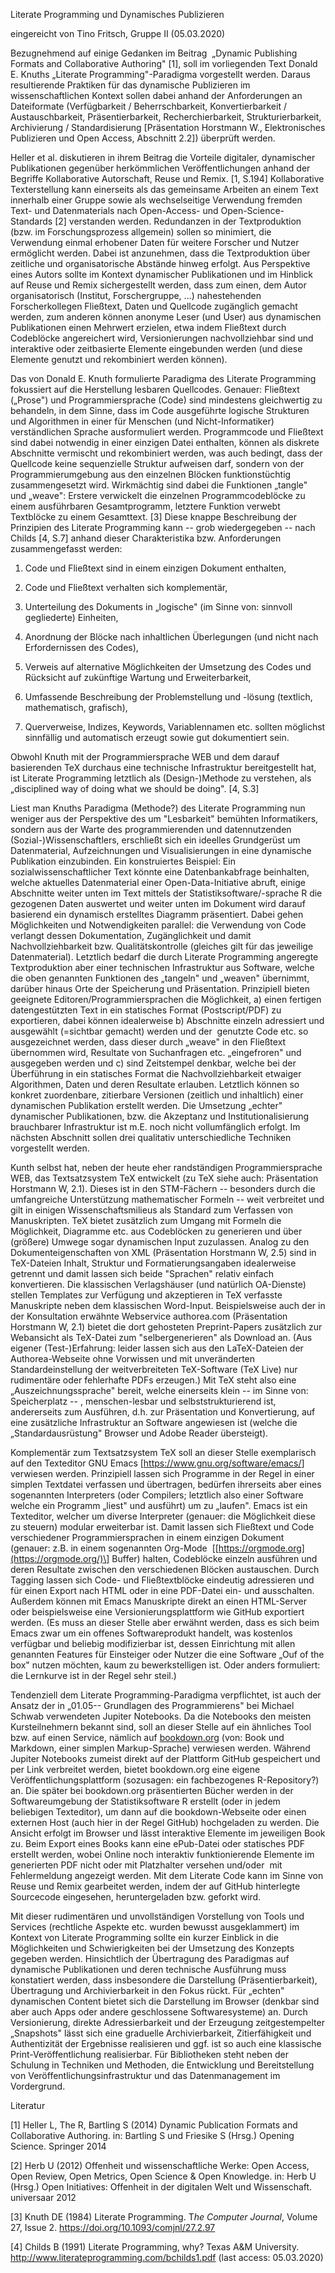 Literate Programming und Dynamisches Publizieren

eingereicht von Tino Fritsch, Gruppe II (05.03.2020)

Bezugnehmend auf einige Gedanken im Beitrag  „Dynamic Publishing Formats
and Collaborative Authoring" \[1\], soll im vorliegenden Text Donald E.
Knuths „Literate Programming"-Paradigma vorgestellt werden. Daraus
resultierende Praktiken für das dynamische Publizieren im
wissenschaftlichen Kontext sollen dabei anhand der Anforderungen an
Dateiformate (Verfügbarkeit / Beherrschbarkeit, Konvertierbarkeit /
Austauschbarkeit, Präsentierbarkeit, Recherchierbarkeit,
Strukturierbarkeit, Archivierung / Standardisierung \[Präsentation
Horstmann W., Elektronisches Publizieren und Open Access, Abschnitt
2.2\]) überprüft werden.  

Heller et al. diskutieren in ihrem Beitrag die Vorteile digitaler,
dynamischer Publikationen gegenüber herkömmlichen Veröffentlichungen
anhand der Begriffe Kollaborative Autorschaft, Reuse und Remix. \[1,
S.194\] Kollaborative Texterstellung kann einerseits als das gemeinsame
Arbeiten an einem Text innerhalb einer Gruppe sowie als wechselseitige
Verwendung fremden Text- und Datenmaterials nach Open-Access- und
Open-Science-Standards \[2\] verstanden werden. Redundanzen in der
Textproduktion (bzw. im Forschungsprozess allgemein) sollen so
minimiert, die Verwendung einmal erhobener Daten für weitere Forscher
und Nutzer ermöglicht werden. Dabei ist anzunehmen, dass die
Textproduktion über zeitliche und organisatorische Abstände hinweg
erfolgt. Aus Perspektive eines Autors sollte im Kontext dynamischer
Publikationen und im Hinblick auf Reuse und Remix sichergestellt werden,
dass zum einen, dem Autor organisatorisch (Institut, Forschergruppe,
\...) nahestehenden Forscherkollegen Fließtext, Daten und Quellcode
zugänglich gemacht werden, zum anderen können anonyme Leser (und User)
aus dynamischen Publikationen einen Mehrwert erzielen, etwa indem
Fließtext durch Codeblöcke angereichert wird, Versionierungen
nachvollziehbar sind und interaktive oder zeitbasierte Elemente
eingebunden werden (und diese Elemente genutzt und rekombiniert werden
können).

Das von Donald E. Knuth formulierte Paradigma des Literate Programming
fokussiert auf die Herstellung lesbaren Quellcodes. Genauer: Fließtext
(„Prose") und Programmiersprache (Code) sind mindestens gleichwertig zu
behandeln, in dem Sinne, dass im Code ausgeführte logische Strukturen
und Algorithmen in einer für Menschen (und Nicht-Informatiker)
verständlichen Sprache ausformuliert werden. Programmcode und Fließtext
sind dabei notwendig in einer einzigen Datei enthalten, können als
diskrete Abschnitte vermischt und rekombiniert werden, was auch bedingt,
dass der Quellcode keine sequenzielle Struktur aufweisen darf, sondern
von der Programmierumgebung aus den einzelnen Blöcken funktionstüchtig
zusammengesetzt wird. Wirkmächtig sind dabei die Funktionen „tangle" und
„weave": Erstere verwickelt die einzelnen Programmcodeblöcke zu einem
ausführbaren Gesamtprogramm, letztere Funktion verwebt Textblöcke zu
einem Gesamttext. \[3\] Diese knappe Beschreibung der Prinzipien des
Literate Programming kann -- grob wiedergegeben -- nach Childs \[4,
S.7\] anhand dieser Charakteristika bzw. Anforderungen zusammengefasst
werden:

1.  Code und Fließtext sind in einem einzigen Dokument enthalten,

2.  Code und Fließtext verhalten sich komplementär,

3.  Unterteilung des Dokuments in „logische" (im Sinne von: sinnvoll
    gegliederte) Einheiten,

4.  Anordnung der Blöcke nach inhaltlichen Überlegungen (und nicht nach
    Erfordernissen des Codes),

5.  Verweis auf alternative Möglichkeiten der Umsetzung des Codes und
    Rücksicht auf zukünftige Wartung und Erweiterbarkeit,

6.  Umfassende Beschreibung der Problemstellung und -lösung (textlich,
    mathematisch, grafisch),

7.  Querverweise, Indizes, Keywords, Variablennamen etc. sollten
    möglichst sinnfällig und automatisch erzeugt sowie gut dokumentiert
    sein.

Obwohl Knuth mit der Programmiersprache WEB und dem darauf basierenden
TeX durchaus eine technische Infrastruktur bereitgestellt hat, ist
Literate Programming letztlich als (Design-)Methode zu verstehen, als
„disciplined way of doing what we should be doing". \[4, S.3\]

Liest man Knuths Paradigma (Methode?) des Literate Programming nun
weniger aus der Perspektive des um \"Lesbarkeit\" bemühten
Informatikers, sondern aus der Warte des programmierenden und
datennutzenden (Sozial-)Wissenschaftlers, erschließt sich ein ideelles
Grundgerüst um Datenmaterial, Aufzeichnungen und Visualisierungen in
eine dynamische Publikation einzubinden. Ein konstruiertes Beispiel: Ein
sozialwissenschaftlicher Text könnte eine Datenbankabfrage beinhalten,
welche aktuelles Datenmaterial einer Open-Data-Initiative abruft, einige
Abschnitte weiter unten im Text mittels der Statistiksoftware/-sprache R
die gezogenen Daten auswertet und weiter unten im Dokument wird darauf
basierend ein dynamisch erstelltes Diagramm präsentiert. Dabei gehen
Möglichkeiten und Notwendigkeiten parallel: die Verwendung von Code
verlangt dessen Dokumentation, Zugänglichkeit und damit
Nachvollziehbarkeit bzw. Qualitätskontrolle (gleiches gilt für das
jeweilige Datenmaterial). Letztlich bedarf die durch Literate
Programming angeregte Textproduktion aber einer technischen
Infrastruktur aus Software, welche die oben genannten Funktionen des
„tangeln" und „weaven" übernimmt, darüber hinaus Orte der Speicherung
und Präsentation. Prinzipiell bieten geeignete
Editoren/Programmiersprachen die Möglichkeit, a) einen fertigen
datengestützten Text in ein statisches Format (Postscript/PDF) zu
exportieren, dabei können idealerweise b) Abschnitte einzeln adressiert
und ausgewählt (=sichtbar gemacht) werden und der  genutzte Code etc. so
ausgezeichnet werden, dass dieser durch „weave" in den Fließtext
übernommen wird, Resultate von Suchanfragen etc. „eingefroren" und
ausgegeben werden und c) sind Zeitstempel denkbar, welche bei der
Überführung in ein statisches Format die Nachvollziehbarkeit etwaiger
Algorithmen, Daten und deren Resultate erlauben. Letztlich können so
konkret zuordenbare, zitierbare Versionen (zeitlich und inhaltlich)
einer dynamischen Publikation erstellt werden. Die Umsetzung „echter"
dynamischer Publikationen, bzw. die Akzeptanz und Institutionalisierung
brauchbarer Infrastruktur ist m.E. noch nicht vollumfänglich erfolgt. Im
nächsten Abschnitt sollen drei qualitativ unterschiedliche Techniken
vorgestellt werden.  

Kunth selbst hat, neben der heute eher randständigen Programmiersprache
WEB, das Textsatzsystem TeX entwickelt (zu TeX siehe auch: Präsentation
Horstmann W, 2.1). Dieses ist in den STM-Fächern -- besonders durch die
umfangreiche Unterstützung mathematischer Formeln -- weit verbreitet und
gilt in einigen Wissenschaftsmilieus als Standard zum Verfassen von
Manuskripten. TeX bietet zusätzlich zum Umgang mit Formeln die
Möglichkeit, Diagramme etc. aus Codeblöcken zu generieren und über
(größere) Umwege sogar dynamischen Input zuzulassen. Analog zu den
Dokumenteigenschaften von XML (Präsentation Horstmann W, 2.5) sind in
TeX-Dateien Inhalt, Struktur und Formatierungsangaben idealerweise
getrennt und damit lassen sich beide \"Sprachen\" relativ einfach
konvertieren. Die klassischen Verlagshäuser (und natürlich OA-Dienste)
stellen Templates zur Verfügung und akzeptieren in TeX verfasste
Manuskripte neben dem klassischen Word-Input. Beispielsweise auch der in
der Konsultation erwähnte Webservice authorea.com (Präsentation
Horstmann W, 2.1) bietet die dort gehosteten Preprint-Papers zusätzlich
zur Webansicht als TeX-Datei zum \"selbergenerieren\" als Download an.
(Aus eigener (Test-)Erfahrung: leider lassen sich aus den LaTeX-Dateien
der Authorea-Webseite ohne Vorwissen und mit unveränderten
Standardeinstellung der weitverbreiteten TeX-Software (TeX Live) nur
rudimentäre oder fehlerhafte PDFs erzeugen.) Mit TeX steht also eine
„Auszeichnungssprache" bereit, welche einerseits klein -- im Sinne von:
Speicherplatz -- , menschen-lesbar und selbststrukturierend ist,
andererseits zum Ausführen, d.h. zur Präsentation und Konvertierung, auf
eine zusätzliche Infrastruktur an Software angewiesen ist (welche die
„Standardausrüstung" Browser und Adobe Reader übersteigt).

Komplementär zum Textsatzsystem TeX soll an dieser Stelle exemplarisch
auf den Texteditor GNU Emacs \[<https://www.gnu.org/software/emacs/>\]
verwiesen werden. Prinzipiell lassen sich Programme in der Regel in
einer simplen Textdatei verfassen und übertragen, bedürfen ihrerseits
aber eines sogenannten Interpreters (oder Compilers; letztlich also
einer Software welche ein Programm „liest" und ausführt) um zu „laufen".
Emacs ist ein Texteditor, welcher um diverse Interpreter (genauer: die
Möglichkeit diese zu steuern) modular erweiterbar ist. Damit lassen sich
Fließtext und Code verschiedener Programmiersprachen in einem einzigen
Dokument (genauer: z.B. in einem sogenannten Org-Mode
 \[[https://orgmode.org](https://orgmode.org/)\] Buffer) halten,
Codeblöcke einzeln ausführen und deren Resultate zwischen den
verschiedenen Blöcken austauschen. Durch Tagging lassen sich Code- und
Fließtextblöcke eindeutig adressieren und für einen Export nach HTML
oder in eine PDF-Datei ein- und ausschalten. Außerdem können mit Emacs
Manuskripte direkt an einen HTML-Server oder beispielsweise eine
Versionierungsplattform wie GitHub exportiert werden. (Es muss an dieser
Stelle aber erwähnt werden, dass es sich beim Emacs zwar um ein offenes
Softwareprodukt handelt, was kostenlos verfügbar und beliebig
modifizierbar ist, dessen Einrichtung mit allen genannten Features für
Einsteiger oder Nutzer die eine Software „Ouf of the box" nutzen
möchten, kaum zu bewerkstelligen ist. Oder anders formuliert: die
Lernkurve ist in der Regel sehr steil.)

Tendenziell dem Literate Programming-Paradigma verpflichtet, ist auch
der Ansatz der in „01.05-- Grundlagen des Programmierens" bei Michael
Schwab verwendeten Jupiter Notebooks. Da die Notebooks den meisten
Kursteilnehmern bekannt sind, soll an dieser Stelle auf ein ähnliches
Tool bzw. auf einen Service, nämlich auf
[bookdown.org](http://bookdown.org/) (von: Book und Markdown, einer
simplen Markup-Sprache) verwiesen werden. Während Jupiter Notebooks
zumeist direkt auf der Plattform GitHub gespeichert und per Link
verbreitet werden, bietet bookdown.org eine eigene
Veröffentlichungsplattform (sozusagen: ein fachbezogenes R-Repository?)
an. Die später bei bookdown.org präsentierten Bücher werden in der
Softwareumgebung der Statistiksoftware R erstellt (oder in jedem
beliebigen Texteditor), um dann auf die bookdown-Webseite oder einen
externen Host (auch hier in der Regel GitHub) hochgeladen zu werden. Die
Ansicht erfolgt im Browser und lässt interaktive Elemente im jeweiligen
Book zu. Beim Export eines Books kann eine ePub-Datei oder statisches
PDF erstellt werden, wobei Online noch interaktiv funktionierende
Elemente im generierten PDF nicht oder mit Platzhalter versehen und/oder
 mit Fehlermeldung angezeigt werden. Mit dem Literate Code kann im Sinne
von Reuse und Remix gearbeitet werden, indem der auf GitHub hinterlegte
Sourcecode eingesehen, heruntergeladen bzw. geforkt wird.

Mit dieser rudimentären und unvollständigen Vorstellung von Tools und
Services (rechtliche Aspekte etc. wurden bewusst ausgeklammert) im
Kontext von Literate Programming sollte ein kurzer Einblick in die
Möglichkeiten und Schwierigkeiten bei der Umsetzung des Konzepts gegeben
werden. Hinsichtlich der Übertragung des Paradigmas auf dynamische
Publikationen und deren technische Ausführung muss konstatiert werden,
dass insbesondere die Darstellung (Präsentierbarkeit), Übertragung und
Archivierbarkeit in den Fokus rückt. Für „echten" dynamischen Content
bietet sich die Darstellung im Browser (denkbar sind aber auch Apps oder
andere geschlossene Softwaresysteme) an. Durch Versionierung, direkte
Adressierbarkeit und der Erzeugung zeitgestempelter „Snapshots" lässt
sich eine graduelle Archivierbarkeit, Zitierfähigkeit und Authentizität
der Ergebnisse realisieren und ggf. ist so auch eine klassische
Print-Veröffentlichung realisierbar. Für Bibliotheken steht neben der
Schulung in Techniken und Methoden, die Entwicklung und Bereitstellung
von Veröffentlichungsinfrastruktur und das Datenmanagement im
Vordergrund.

Literatur

\[1\] Heller L, The R, Bartling S (2014) Dynamic Publication Formats and
Collaborative Authoring. in: Bartling S und Friesike S (Hrsg.) Opening
Science. Springer 2014

\[2\] Herb U (2012) Offenheit und wissenschaftliche Werke: Open Access,
Open Review, Open Metrics, Open Science & Open Knowledge. in: Herb U
(Hrsg.) Open Initiatives: Offenheit in der digitalen Welt und
Wissenschaft. universaar 2012

\[3\] Knuth DE (1984) Literate Programming. T*he Computer Journal*,
Volume 27, Issue 2. <https://doi.org/10.1093/comjnl/27.2.97>

\[4\] Childs B (1991) Literate Programming, why? Texas A&M University.
<http://www.literateprogramming.com/bchilds1.pdf> (last access:
05.03.2020)
